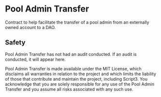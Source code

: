 # Pool Admin Transfer
Contract to help facilitate the transfer of a pool admin from an externally owned account to a DAO.

## Safety

Pool Admin Transfer has not had an audit conducted. If an audit is conducted, it will appear here.

Pool Admin Transfer is made available under the MIT License, which disclaims all warranties in relation to the project and which limits the liability of those that contribute and maintain the project, including Script3. You acknowledge that you are solely responsible for any use of the Pool Admin Transfer and you assume all risks associated with any such use.


